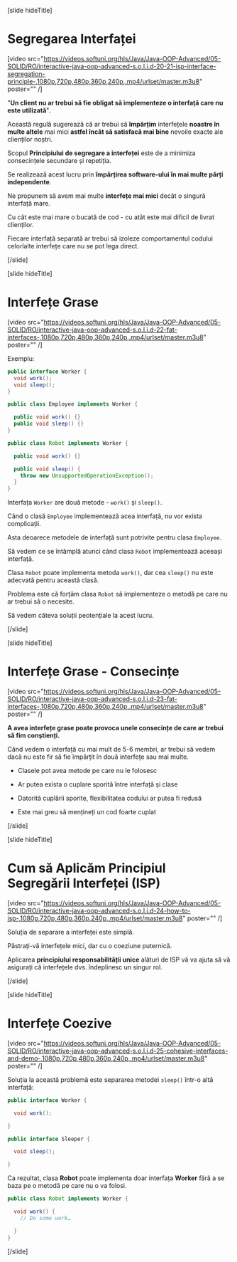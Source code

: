 [slide hideTitle]

# Segregarea Interfaței

[video src="https://videos.softuni.org/hls/Java/Java-OOP-Advanced/05-SOLID/RO/interactive-java-oop-advanced-s.o.l.i.d-20-21-isp-interface-segregation-principle-,1080p,720p,480p,360p,240p,.mp4/urlset/master.m3u8" poster="" /]

"**Un client nu ar trebui să fie obligat să implementeze o interfață care nu este utilizată**".

Această regulă sugerează că ar trebui să **împărțim** interfețele **noastre în multe altele** mai mici **astfel încât să satisfacă mai bine** nevoile exacte ale clienților noștri.

Scopul **Principiului de segregare a interfeței** este de a minimiza consecințele secundare și repetiția.

Se realizează acest lucru prin **împărțirea software-ului în mai multe părți independente**.

Ne propunem să avem mai multe **interfețe mai mici** decât o singură interfață mare.

Cu cât este mai mare o bucată de cod - cu atât este mai dificil de livrat clienților.

Fiecare interfață separată ar trebui să izoleze comportamentul codului celorlalte interfețe care nu se pot lega direct.

[/slide]

[slide hideTitle]

# Interfețe Grase

[video src="https://videos.softuni.org/hls/Java/Java-OOP-Advanced/05-SOLID/RO/interactive-java-oop-advanced-s.o.l.i.d-22-fat-interfaces-,1080p,720p,480p,360p,240p,.mp4/urlset/master.m3u8" poster="" /]

Exemplu:

```java
public interface Worker {
  void work();
  void sleep();
}
```

```java
public class Employee implements Worker {

  public void work() {}
  public void sleep() {}
}

```

```java
public class Robot implements Worker {

  public void work() {}

  public void sleep() { 
    throw new UnsupportedOperationException();
  }
}
```
Interfața `Worker` are două metode - `work()` și `sleep()`.​

Când o clasă `Employee` implementează acea interfață, nu vor exista complicații.

Asta deoarece metodele de interfață sunt potrivite pentru clasa `Employee`.

Să vedem ce se întâmplă atunci când clasa `Robot` implementează aceeași interfață.

Clasa `Robot` poate implementa metoda `work()`, dar cea `sleep()` nu este adecvată pentru această clasă.

Problema este că forțăm clasa `Robot` să implementeze o metodă pe care nu ar trebui să o necesite.

Să vedem câteva soluții peotențiale la acest lucru.

[/slide]

[slide hideTitle]

# Interfețe Grase - Consecințe

[video src="https://videos.softuni.org/hls/Java/Java-OOP-Advanced/05-SOLID/RO/interactive-java-oop-advanced-s.o.l.i.d-23-fat-interfaces-,1080p,720p,480p,360p,240p,.mp4/urlset/master.m3u8" poster="" /]

**A avea interfețe grase poate provoca unele consecințe de care ar trebui să fim conștienți.**

Când vedem o interfață cu mai mult de 5-6 membri, ar trebui să vedem dacă nu este fir să fie împărțit în două interfețe sau mai multe.

- Clasele pot avea metode pe care nu le folosesc

- Ar putea exista o cuplare sporită între interfață și clase

- Datorită cuplării sporite, flexibilitatea codului ar putea fi redusă

- Este mai greu să mențineți un cod foarte cuplat

[/slide]

[slide hideTitle]

# Cum să Aplicăm Principiul Segregării Interfeței (ISP)

[video src="https://videos.softuni.org/hls/Java/Java-OOP-Advanced/05-SOLID/RO/interactive-java-oop-advanced-s.o.l.i.d-24-how-to-isp-,1080p,720p,480p,360p,240p,.mp4/urlset/master.m3u8" poster="" /]

Soluția de separare a interfeței este simplă.

Păstrați-vă interfețele mici, dar cu o coeziune puternică.

Aplicarea **principiului responsabilității unice** alături de ISP vă va ajuta să vă asigurați că interfețele dvs. îndeplinesc un singur rol.

[/slide]

[slide hideTitle]

# Interfețe Coezive

[video src="https://videos.softuni.org/hls/Java/Java-OOP-Advanced/05-SOLID/RO/interactive-java-oop-advanced-s.o.l.i.d-25-cohesive-interfaces-and-demo-,1080p,720p,480p,360p,240p,.mp4/urlset/master.m3u8" poster="" /]

Soluția la această problemă este separarea metodei `sleep()` într-o altă interfață:

```java
public interface Worker {

  void work();

}
```

```java
public interface Sleeper {

  void sleep();

}
```
Ca rezultat, clasa **Robot** poate implementa doar interfața **Worker** fără a se baza pe o metodă pe care nu o va folosi.

```java
public class Robot implements Worker {

  void work() { 
    // Do some work… 

  }
}
```

[/slide]

